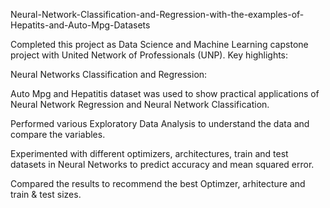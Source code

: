 Neural-Network-Classification-and-Regression-with-the-examples-of-Hepatits-and-Auto-Mpg-Datasets

Completed this project as Data Science and Machine Learning capstone project with United Network of Professionals (UNP). Key highlights:

Neural Networks Classification and Regression:

Auto Mpg and Hepatitis dataset was used to show practical applications of Neural Network Regression and Neural Network Classification.

Performed various Exploratory Data Analysis to understand the data and compare the variables.

Experimented with different optimizers, architectures, train and test datasets in Neural Networks to predict accuracy and mean squared error.

Compared the results to recommend the best Optimzer, arhitecture and train & test sizes.

